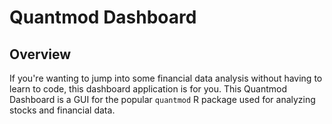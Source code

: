 
Quantmod Dashboard
==================

Overview
--------

If you're wanting to jump into some financial data analysis without having to learn to code, this dashboard application is for you. This Quantmod Dashboard is a GUI for the popular `quantmod` R package used for analyzing stocks and financial data.
